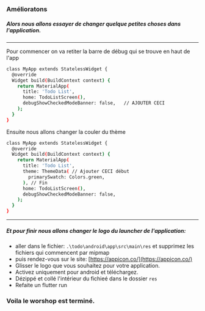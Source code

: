 ### Amélioratons


##### Alors nous allons essayer de changer quelque petites choses dans l'application.
***
Pour commencer on va retiter la barre de débug qui se trouve en haut de l'app

```sh
class MyApp extends StatelessWidget {
  @override
  Widget build(BuildContext context) {
    return MaterialApp(
      title: 'Todo List',
      home: TodoListScreen(),
      debugShowCheckedModeBanner: false,   // AJOUTER CECI
    );
  }
}
```

Ensuite nous allons changer la couler du thème

```sh
class MyApp extends StatelessWidget {
  @override
  Widget build(BuildContext context) {
    return MaterialApp(
      title: 'Todo List',
      theme: ThemeData( // Ajouter CECI début
        primarySwatch: Colors.green,
      ), // Fin
      home: TodoListScreen(),
      debugShowCheckedModeBanner: false,
    );
  }
}
```

***
##### Et pour finir nous allons changer le logo du launcher de l'application:
 * aller dans le fichier:
 ```.\todo\android\app\src\main\res```
  et supprimez les fichiers qui commencent par mipmap
* puis rendez-vous sur le site: [https://appicon.co/](https://appicon.co/)
* Glisser le logo que vous souhaitez pour votre application.
* Activez uniquement pour android et téléchargez.
* Dézippé et collé l'intérieur du fichieé dans le dossier ```res```
 * Refaite un flutter run

### Voila le worshop est terminé.